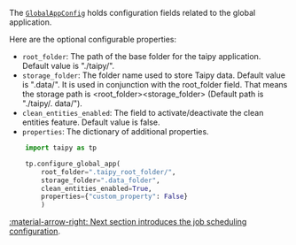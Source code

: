 The [`GlobalAppConfig`](../../../reference/#taipy.core.config.global_app_config.GlobalAppConfig) holds configuration
fields
related to the global application.

Here are the optional configurable properties:

- `root_folder`: The path of the base folder for the taipy application. Default value is "./taipy/".
- `storage_folder`: The folder name used to store Taipy data. Default value is ".data/". It is used in conjunction
  with the root_folder field. That means the storage path is <root_folder><storage_folder> (Default path is "./taipy/.
  data/").
- `clean_entities_enabled`: The field to activate/deactivate the clean entities feature. Default value is false.
- `properties`: The dictionary of additional properties.

```python linenums="1"
    import taipy as tp

    tp.configure_global_app(
        root_folder=".taipy_root_folder/",
        storage_folder=".data_folder",
        clean_entities_enabled=True,
        properties={"custom_property": False}
        )
```

[:material-arrow-right: Next section introduces the job scheduling configuration](job-config.md).
